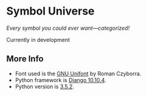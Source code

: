 # Symbol Universe
_Every symbol you could ever want—categorized!_

Currently in development

## More Info
- Font used is the [GNU Unifont](http://savannah.gnu.org/projects/unifont/) by Roman Czyborra. 
- Python framework is [Django 10.10.4](https://docs.djangoproject.com/en/1.10/releases/1.10.4/).
- Python version is [3.5.2](https://www.python.org/downloads/release/python-352/).
